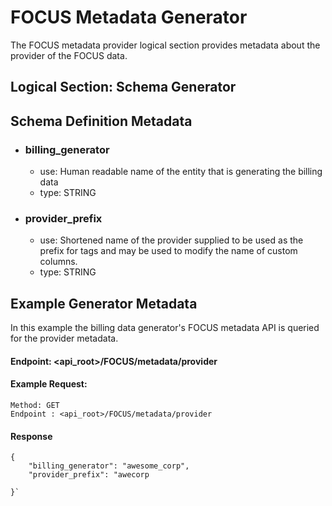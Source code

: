 # FOCUS Metadata Generator
The FOCUS metadata provider logical section provides metadata about the provider of the FOCUS data. 

## Logical Section: Schema Generator

## Schema Definition Metadata

* ### billing_generator
    * use: Human readable name of the entity that is generating the billing data 
    * type: STRING
* ### provider_prefix
    * use: Shortened name of the provider supplied to be used as the prefix for tags and may be used to modify the name of custom columns.
    * type: STRING




## Example Generator Metadata
 
In this example the billing data generator's FOCUS metadata API is queried for the provider metadata.

#### Endpoint: <api_root>/FOCUS/metadata/provider
#### Example Request:

    Method: GET 
    Endpoint : <api_root>/FOCUS/metadata/provider
####

#### Response
```
{
	"billing_generator": "awesome_corp",
	"provider_prefix": "awecorp
   
}`
```

